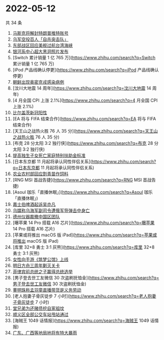 # 2022-05-12

共 34 条

<!-- BEGIN -->
<!-- 最后更新时间 Thu May 12 2022 23:13:25 GMT+0800 (China Standard Time) -->

1. [马斯克将解封特朗普推特账号](https://www.zhihu.com/search?q=马斯克将解封特朗普推特账号)
1. [乌军空投百人「自杀突击队」](https://www.zhihu.com/search?q=乌军空投百人「自杀突击队」)
1. [东部战区回应美舰过航台湾海峡](https://www.zhihu.com/search?q=东部战区回应美舰过航台湾海峡)
1. [银河系中心超大黑洞照片发布](https://www.zhihu.com/search?q=银河系中心超大黑洞照片发布)
1. [Switch 累计销量 1 亿 765 万](https://www.zhihu.com/search?q=Switch 累计销量
   1 亿 765 万)
1. [iPod 产品线确认停更](https://www.zhihu.com/search?q=iPod 产品线确认停更)
1. [朝鲜出现奥密克戎感染病例](https://www.zhihu.com/search?q=朝鲜出现奥密克戎感染病例)
1. [汶川大地震 14 周年](https://www.zhihu.com/search?q=汶川大地震 14 周年)
1. [4 月全国 CPI 上涨 2.1%](https://www.zhihu.com/search?q=4 月全国 CPI 上涨
   2.1%)
1. [比尔盖茨新冠阳性](https://www.zhihu.com/search?q=比尔盖茨新冠阳性)
1. [EA 将与 FIFA 结束合作](https://www.zhihu.com/search?q=EA 将与 FIFA 结束合作)
1. [天王山之战热火胜 76 人 35
   分](https://www.zhihu.com/search?q=天王山之战热火胜 76 人 35 分)
1. [布克 28 分太阳 3:2 独行侠](https://www.zhihu.com/search?q=布克 28 分太阳 3:2
   独行侠)
1. [提高独生子女死亡家庭特别扶助金标准](https://www.zhihu.com/search?q=提高独生子女死亡家庭特别扶助金标准)
1. [日本东京都 11
   月起将承认同性伴侣关系](https://www.zhihu.com/search?q=日本东京都 11
   月起将承认同性伴侣关系)
1. [农业农村部回应割青苗作饲料](https://www.zhihu.com/search?q=农业农村部回应割青苗作饲料)
1. [RNG MSI 首战告捷](https://www.zhihu.com/search?q=RNG MSI 首战告捷)
1. [Asoul 珈乐「直播休眠」](https://www.zhihu.com/search?q=Asoul
   珈乐「直播休眠」)
1. [嘉士伯啤酒起诉吴亦凡](https://www.zhihu.com/search?q=嘉士伯啤酒起诉吴亦凡)
1. [乌媒称乌海军副司令遭俄军导弹击中身亡](https://www.zhihu.com/search?q=乌媒称乌海军副司令遭俄军导弹击中身亡)
1. [德州仪器裁撤中国区团队](https://www.zhihu.com/search?q=德州仪器裁撤中国区团队)
1. [曝苹果 14 Pro 搭载 A16 芯片](https://www.zhihu.com/search?q=曝苹果 14 Pro
   搭载 A16 芯片)
1. [苹果或将推出 macOS 版 iPad](https://www.zhihu.com/search?q=苹果或将推出
   macOS 版 iPad)
1. [库里 32+8 勇士 3:1 灰熊](https://www.zhihu.com/search?q=库里 32+8 勇士 3:1
   灰熊)
1. [女性向手游《筑梦公馆》上线](https://www.zhihu.com/search?q=女性向手游《筑梦公馆》上线)
1. [明日方舟三周年剿灭关卡](https://www.zhihu.com/search?q=明日方舟三周年剿灭关卡)
1. [菲律宾前总统之子赢得总统选举](https://www.zhihu.com/search?q=菲律宾前总统之子赢得总统选举)
1. [男子登去世工友微信 30
   次盗刷抚恤金](https://www.zhihu.com/search?q=男子登去世工友微信 30
   次盗刷抚恤金)
1. [董明珠称孟羽童直播带货是义务劳动](https://www.zhihu.com/search?q=董明珠称孟羽童直播带货是义务劳动)
1. [老人抱妻子骨灰徒步 7 小时](https://www.zhihu.com/search?q=老人抱妻子骨灰徒步
   7 小时)
1. [堂兄弟为还赌债挖自家祖坟](https://www.zhihu.com/search?q=堂兄弟为还赌债挖自家祖坟)
1. [顺义区全部公交车站甩站通过](https://www.zhihu.com/search?q=顺义区全部公交车站甩站通过)
1. [海贼王 1049 话情报](https://www.zhihu.com/search?q=海贼王 1049 话情报)
1. [广东、广西等地局地将有特大暴雨](https://www.zhihu.com/search?q=广东、广西等地局地将有特大暴雨)

<!-- END -->
